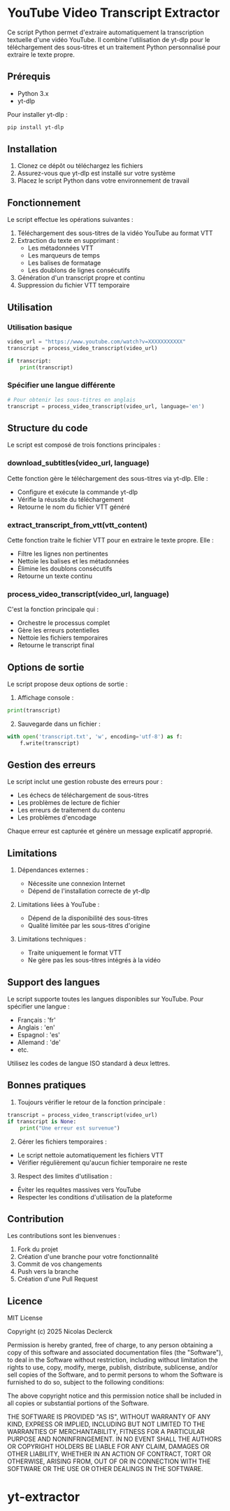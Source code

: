 # YouTube Video Transcript Extractor

Ce script Python permet d'extraire automatiquement la transcription textuelle d'une vidéo YouTube. Il combine l'utilisation de yt-dlp pour le téléchargement des sous-titres et un traitement Python personnalisé pour extraire le texte propre.

## Prérequis

- Python 3.x
- yt-dlp

Pour installer yt-dlp :

```bash
pip install yt-dlp
```

## Installation

1. Clonez ce dépôt ou téléchargez les fichiers
2. Assurez-vous que yt-dlp est installé sur votre système
3. Placez le script Python dans votre environnement de travail

## Fonctionnement

Le script effectue les opérations suivantes :

1. Téléchargement des sous-titres de la vidéo YouTube au format VTT
2. Extraction du texte en supprimant :
   - Les métadonnées VTT
   - Les marqueurs de temps
   - Les balises de formatage
   - Les doublons de lignes consécutifs
3. Génération d'un transcript propre et continu
4. Suppression du fichier VTT temporaire

## Utilisation

### Utilisation basique

```python
video_url = "https://www.youtube.com/watch?v=XXXXXXXXXXX"
transcript = process_video_transcript(video_url)

if transcript:
    print(transcript)
```

### Spécifier une langue différente

```python
# Pour obtenir les sous-titres en anglais
transcript = process_video_transcript(video_url, language='en')
```

## Structure du code

Le script est composé de trois fonctions principales :

### download_subtitles(video_url, language)

Cette fonction gère le téléchargement des sous-titres via yt-dlp. Elle :

- Configure et exécute la commande yt-dlp
- Vérifie la réussite du téléchargement
- Retourne le nom du fichier VTT généré

### extract_transcript_from_vtt(vtt_content)

Cette fonction traite le fichier VTT pour en extraire le texte propre. Elle :

- Filtre les lignes non pertinentes
- Nettoie les balises et les métadonnées
- Élimine les doublons consécutifs
- Retourne un texte continu

### process_video_transcript(video_url, language)

C'est la fonction principale qui :

- Orchestre le processus complet
- Gère les erreurs potentielles
- Nettoie les fichiers temporaires
- Retourne le transcript final

## Options de sortie

Le script propose deux options de sortie :

1. Affichage console :

```python
print(transcript)
```

2. Sauvegarde dans un fichier :

```python
with open('transcript.txt', 'w', encoding='utf-8') as f:
    f.write(transcript)
```

## Gestion des erreurs

Le script inclut une gestion robuste des erreurs pour :

- Les échecs de téléchargement de sous-titres
- Les problèmes de lecture de fichier
- Les erreurs de traitement du contenu
- Les problèmes d'encodage

Chaque erreur est capturée et génère un message explicatif approprié.

## Limitations

1. Dépendances externes :

   - Nécessite une connexion Internet
   - Dépend de l'installation correcte de yt-dlp

2. Limitations liées à YouTube :

   - Dépend de la disponibilité des sous-titres
   - Qualité limitée par les sous-titres d'origine

3. Limitations techniques :
   - Traite uniquement le format VTT
   - Ne gère pas les sous-titres intégrés à la vidéo

## Support des langues

Le script supporte toutes les langues disponibles sur YouTube. Pour spécifier une langue :

- Français : 'fr'
- Anglais : 'en'
- Espagnol : 'es'
- Allemand : 'de'
- etc.

Utilisez les codes de langue ISO standard à deux lettres.

## Bonnes pratiques

1. Toujours vérifier le retour de la fonction principale :

```python
transcript = process_video_transcript(video_url)
if transcript is None:
    print("Une erreur est survenue")
```

2. Gérer les fichiers temporaires :

- Le script nettoie automatiquement les fichiers VTT
- Vérifier régulièrement qu'aucun fichier temporaire ne reste

3. Respect des limites d'utilisation :

- Éviter les requêtes massives vers YouTube
- Respecter les conditions d'utilisation de la plateforme

## Contribution

Les contributions sont les bienvenues :

1. Fork du projet
2. Création d'une branche pour votre fonctionnalité
3. Commit de vos changements
4. Push vers la branche
5. Création d'une Pull Request

## Licence

MIT License

Copyright (c) 2025 Nicolas Declerck

Permission is hereby granted, free of charge, to any person obtaining a copy
of this software and associated documentation files (the "Software"), to deal
in the Software without restriction, including without limitation the rights
to use, copy, modify, merge, publish, distribute, sublicense, and/or sell
copies of the Software, and to permit persons to whom the Software is
furnished to do so, subject to the following conditions:

The above copyright notice and this permission notice shall be included in all
copies or substantial portions of the Software.

THE SOFTWARE IS PROVIDED "AS IS", WITHOUT WARRANTY OF ANY KIND, EXPRESS OR
IMPLIED, INCLUDING BUT NOT LIMITED TO THE WARRANTIES OF MERCHANTABILITY,
FITNESS FOR A PARTICULAR PURPOSE AND NONINFRINGEMENT. IN NO EVENT SHALL THE
AUTHORS OR COPYRIGHT HOLDERS BE LIABLE FOR ANY CLAIM, DAMAGES OR OTHER
LIABILITY, WHETHER IN AN ACTION OF CONTRACT, TORT OR OTHERWISE, ARISING FROM,
OUT OF OR IN CONNECTION WITH THE SOFTWARE OR THE USE OR OTHER DEALINGS IN THE
SOFTWARE.
# yt-extractor

